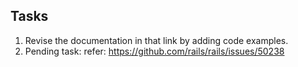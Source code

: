 ## Tasks

1. Revise the documentation in that link by adding code examples.
2. Pending task: refer: https://github.com/rails/rails/issues/50238
